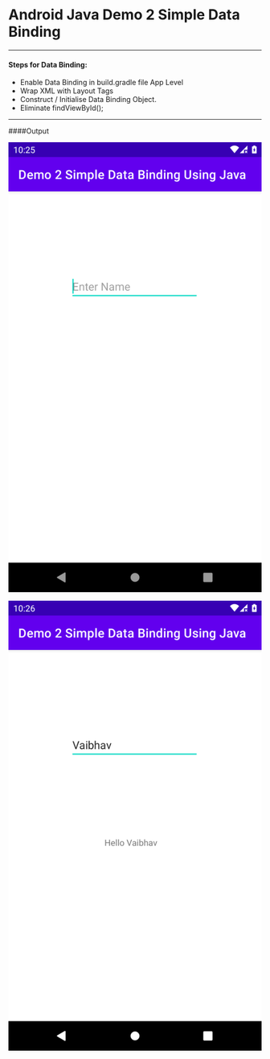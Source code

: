 # Android Java Demo 2 Simple Data Binding

---

#### Steps for Data Binding:

* Enable Data Binding in build.gradle file App Level
* Wrap XML with Layout Tags
* Construct / Initialise Data Binding Object.
* Eliminate findViewById();

-----

####Output

[![Vaibhav Mojidra - output1.png](https://raw.githubusercontent.com/VaibhavMojidra/Android-Java---Demo-2-Simple-Data-Binding/master/screenshots/output1.png "Vaibhav Mojidra")](https://vaibhavmojidra.github.io/site/)

[![Vaibhav Mojidra - output2.png](https://raw.githubusercontent.com/VaibhavMojidra/Android-Java---Demo-2-Simple-Data-Binding/master/screenshots/output2.png "Vaibhav Mojidra")](https://vaibhavmojidra.github.io/site/)